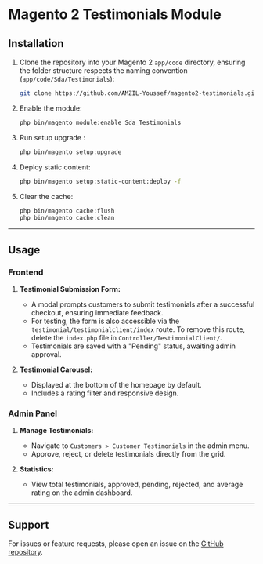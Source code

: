 # Magento 2 Testimonials Module

## Installation

1. Clone the repository into your Magento 2 `app/code` directory, ensuring the folder structure respects the naming convention (`app/code/Sda/Testimonials`):
   ```bash
   git clone https://github.com/AMZIL-Youssef/magento2-testimonials.git app/code/Sda/Testimonials
   ```

2. Enable the module:
   ```bash
   php bin/magento module:enable Sda_Testimonials
   ```

3. Run setup upgrade :
   ```bash
   php bin/magento setup:upgrade
   ```

4. Deploy static content:
   ```bash
   php bin/magento setup:static-content:deploy -f
   ```

5. Clear the cache:
   ```bash
   php bin/magento cache:flush
   php bin/magento cache:clean
   ```

---

## Usage

### Frontend

1. **Testimonial Submission Form:**
   - A modal prompts customers to submit testimonials after a successful checkout, ensuring immediate feedback.
   - For testing, the form is also accessible via the `testimonial/testimonialclient/index` route. To remove this route, delete the `index.php` file in `Controller/TestimonialClient/`.
   - Testimonials are saved with a "Pending" status, awaiting admin approval.

2. **Testimonial Carousel:**
   - Displayed at the bottom of the homepage by default.
   - Includes a rating filter and responsive design.

### Admin Panel

1. **Manage Testimonials:**
   - Navigate to `Customers > Customer Testimonials` in the admin menu.
   - Approve, reject, or delete testimonials directly from the grid.

2. **Statistics:**
   - View total testimonials, approved, pending, rejected, and average rating on the admin dashboard.

---

## Support

For issues or feature requests, please open an issue on the [GitHub repository](https://github.com/AMZIL-Youssef/magento2-testimonials).